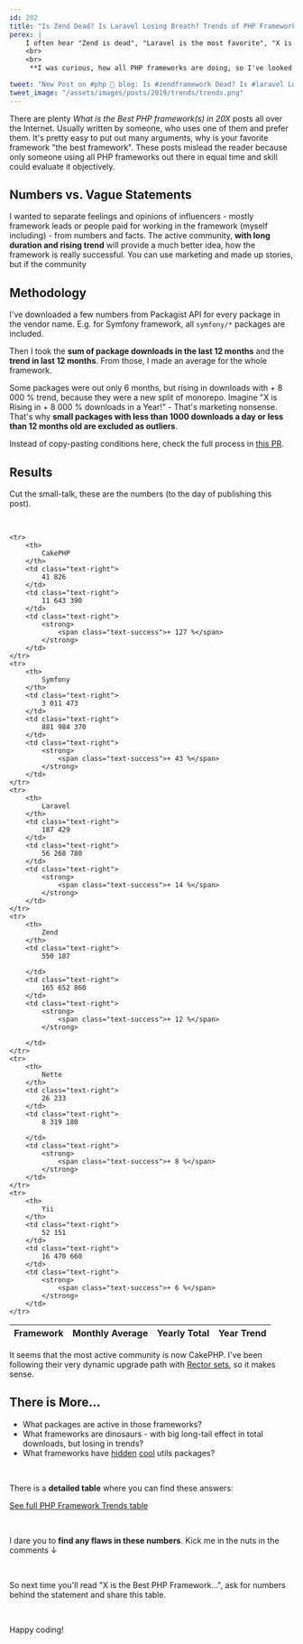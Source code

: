 ```yaml
---
id: 202
title: "Is Zend Dead? Is Laravel Losing Breath? Trends of PHP Frameworks in Numbers"
perex: |
    I often hear "Zend is dead", "Laravel is the most favorite", "X is trending on Google", "F is Dead, Migrate!" etc. But are these statements supported by any research or numbers? No.
    <br>
    <br>
     **I was curious, how all PHP frameworks are doing, so I've looked at downloads and trends of each PHP framework**. And here are the results.

tweet: "New Post on #php 🐘 blog: Is #zendframework Dead? Is #laravel Losing Breath? Trends of PHP Frameworks in Numbers        #cakephp #nettefw #symfony #yii #php #mvc"
tweet_image: "/assets/images/posts/2019/trends/trends.png"
---
```


There are plenty *What is the Best PHP framework(s) in 20X* posts all over the Internet. Usually written by someone, who uses one of them and prefer them. It's pretty easy to put out many arguments, why is your favorite framework "the best framework". These posts mislead the reader because only someone using all PHP frameworks out there in equal time and skill could evaluate it objectively.

## Numbers vs. Vague Statements

I wanted to separate feelings and opinions of influencers - mostly framework leads or people paid for working in the framework (myself including) - from numbers and facts. The active community, **with long duration and rising trend** will provide a much better idea, how the framework is really successful. You can use marketing and made up stories, but if the community

## Methodology

I've downloaded a few numbers from Packagist API for every package in the vendor name. E.g. for Symfony framework, all `symfony/*` packages are included.

Then I took the **sum of package downloads in the last 12 months** and the **trend in last 12 months**. From those, I made an average for the whole framework.

Some packages were out only 6 months, but rising in downloads with + 8 000 % trend, because they were a new split of monorepo. Imagine "X is Rising in + 8 000 % downloads in a Year!" - That's marketing nonsense. That's why **small packages with less than 1000 downloads a day or less than 12 months old are excluded as outliers**.

Instead of copy-pasting conditions here, check the full process in [this PR](https://github.com/TomasVotruba/tomasvotruba.cz/pull/717).

## Results

Cut the small-talk, these are the numbers (to the day of publishing this post).

<br>

<table class="table table-bordered table-responsive table-striped">
    <thead class="thead-inverse">
        <tr>
            <th class="text-center">
                Framework
            </th>
            <th class="text-center">Monthly Average</th>
            <th class="text-center">Yearly Total</th>
            <th class="text-center">Year Trend</th>
        </tr>
    </thead>

    <tr>
        <th>
            CakePHP
        </th>
        <td class="text-right">
            41 826
        </td>
        <td class="text-right">
            11 643 390
        </td>
        <td class="text-right">
            <strong>
                <span class="text-success">+ 127 %</span>
            </strong>
        </td>
    </tr>
    <tr>
        <th>
            Symfony
        </th>
        <td class="text-right">
            3 011 473
        </td>
        <td class="text-right">
            881 984 370
        </td>
        <td class="text-right">
            <strong>
                <span class="text-success">+ 43 %</span>
            </strong>
        </td>
    </tr>
    <tr>
        <th>
            Laravel
        </th>
        <td class="text-right">
            187 429
        </td>
        <td class="text-right">
            56 268 780
        </td>
        <td class="text-right">
            <strong>
                <span class="text-success">+ 14 %</span>
            </strong>
        </td>
    </tr>
    <tr>
        <th>
            Zend
        </th>
        <td class="text-right">
            550 187

        </td>
        <td class="text-right">
            165 652 860
        </td>
        <td class="text-right">
            <strong>
                <span class="text-success">+ 12 %</span>
            </strong>

        </td>
    </tr>
    <tr>
        <th>
            Nette
        </th>
        <td class="text-right">
            26 233
        </td>
        <td class="text-right">
            8 319 180

        </td>
        <td class="text-right">
            <strong>
                <span class="text-success">+ 8 %</span>
            </strong>
        </td>
    </tr>
    <tr>
        <th>
            Yii
        </th>
        <td class="text-right">
            52 151
        </td>
        <td class="text-right">
            16 470 660
        </td>
        <td class="text-right">
            <strong>
                <span class="text-success">+ 6 %</span>
            </strong>
        </td>
    </tr>
</table>

It seems that the most active community is now CakePHP. I've been following their very dynamic upgrade path with [Rector sets](https://github.com/rectorphp/rector/tree/master/config/level/cakephp), so it makes sense.

## There is More...

- What packages are active in those frameworks?
- What frameworks are dinosaurs - with big long-tail effect in total downloads, but losing in trends?
- What frameworks have [hidden](/blog/2018/07/30/hidden-gems-of-php-packages-nette-utils/) [cool](/blog/2018/08/13/hidden-gems-of-php-packages-symfony-finder-and-spl-file-info/) utils packages?

<br>

There is a **detailed table** where you can find these answers:

<a href="/php-framework-trends/" class="btn btn-success">See full PHP Framework Trends table</a>

<br>

I dare you to **find any flaws in these numbers**. Kick me in the nuts in the comments ↓

<br>

So next time you'll read "X is the Best PHP Framework...", ask for numbers behind the statement and share this table.

<br>

Happy coding!
